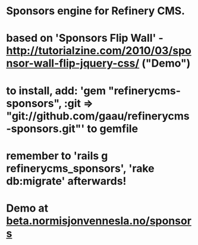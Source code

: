 # Sponsors engine for Refinery CMS.
# based on 'Sponsors Flip Wall' - http://tutorialzine.com/2010/03/sponsor-wall-flip-jquery-css/ ("Demo")

# to install, add: 'gem "refinerycms-sponsors", :git => "git://github.com/gaau/refinerycms-sponsors.git"' to gemfile
# remember to 'rails g refinerycms_sponsors', 'rake db:migrate' afterwards!

# Demo at [beta.normisjonvennesla.no/sponsors](http://beta.normisjonvennesla.no/sponsors)
